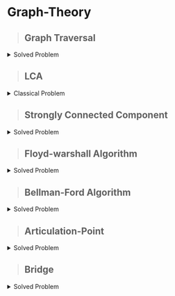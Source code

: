 # Graph-Theory

>## Graph Traversal

<details markdown = "1"><summary>Solved Problem</summary>
 
  [Problem-01 : ](https://cses.fi/problemset/task/1682) &nbsp; [My Solution](https://cses.fi/paste/ec36a56076940fd774801e/)

  [Problem-02 (Dijkstra) :](https://www.spoj.com/problems/INCARDS/) &nbsp; [ My Solution](https://www.spoj.com/status/INCARDS,pseudo_code20/)

   [Problem-03 ( MST ) :](https://www.spoj.com/problems/BLINNET/en/) &nbsp; [ My Solution](https://www.spoj.com/status/BLINNET,pseudo_code20/)

   [Problem-04 :](https://cses.fi/problemset/task/1194) &nbsp; [ My Solution](https://cses.fi/paste/2650dee56a05ab3b5fcbf8/)

   [Problem-05 :](https://cses.fi/problemset/task/1682) &nbsp; [ My Solution](https://cses.fi/paste/ec36a56076940fd774801e/)

   [Problem-06 (cses 1130) :](https://cses.fi/problemset/task/1130/) &nbsp; [ My Solution](https://cses.fi/paste/782115740cb6bcdb782fa7/)

</details>

>## LCA

<details markdown = "1"><summary>Classical Problem</summary>
 
  [Problem-01 (LeetCode 236) : ](https://leetcode.com/problems/lowest-common-ancestor-of-a-binary-tree/description/) &nbsp; [**Click here to see my solution**](https://leetcode.com/problems/lowest-common-ancestor-of-a-binary-tree/submissions/)

  [Problem-02 (CSES 1688): ](https://cses.fi/problemset/task/1688/) &nbsp; [**Click here to see my solution**](https://cses.fi/paste/1b8e13c825b7bbaf757a37/)

  [Problem-03 (CSES 1687-Binary Lifting): ](https://cses.fi/problemset/task/1687) &nbsp; [**Click here to see my solution**](https://cses.fi/paste/a6d5f7b2cc8a6f0d757763/)

  [Problem-04 (CSES 1135) :](https://cses.fi/problemset/task/1135/) &nbsp; [**Click here to see my solution**](https://cses.fi/paste/5d84136831785303778549/)

  [Problem-05 Leetcode 98 (BST) :](https://leetcode.com/problems/validate-binary-search-tree/description/?source=submission-ac) &nbsp; [**Click here to see my solution**](https://leetcode.com/problems/validate-binary-search-tree/solutions/5112155/bst)
  

</details>

>## Strongly Connected Component
<details markdown = "1"><summary> Solved Problem </summary>
 
[Problem-01:](https://cses.fi/problemset/task/1686) &nbsp; [ My Solution](https://cses.fi/paste/94d26d3dff78bb5874d391/)

</details>

>## Floyd-warshall Algorithm
<details markdown = "1"><summary> Solved Problem </summary>
 
[Problem-01:](https://cses.fi/problemset/task/1672/) &nbsp; [ My Solution](https://cses.fi/paste/2c966358d7933b308c4277/)

</details>

>## Bellman-Ford Algorithm
<details markdown = "1"><summary> Solved Problem </summary>
 
[Problem-01:](https://cses.fi/problemset/task/1197/) &nbsp; [ My Solution](https://cses.fi/paste/677866fe216a4a668c9e4e/)

[Problem-02:](https://cses.fi/problemset/task/1673/) &nbsp; [My Solution](https://cses.fi/paste/ce74b25a1f4bcaf38ca3a7/)

</details>

>## Articulation-Point
<details markdown = "1"><summary> Solved Problem </summary>
 
[Problem-01:](https://www.spoj.com/problems/SUBMERGE/) &nbsp; [ My Solution](https://ideone.com/3bbT8E)

</details>

>## Bridge
<details markdown = "1"><summary> Solved Problem </summary>
 
[Problem-01:](https://www.spoj.com/problems/EC_P/) &nbsp; [ My Solution](https://ideone.com/G6Pk8o)

</details>

